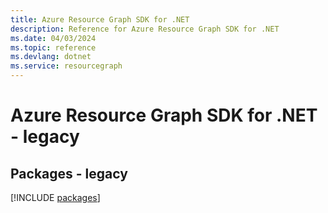 ```yaml
---
title: Azure Resource Graph SDK for .NET
description: Reference for Azure Resource Graph SDK for .NET
ms.date: 04/03/2024
ms.topic: reference
ms.devlang: dotnet
ms.service: resourcegraph
---
```

# Azure Resource Graph SDK for .NET - legacy
## Packages - legacy
[!INCLUDE [packages](resource-graph-index.md)]